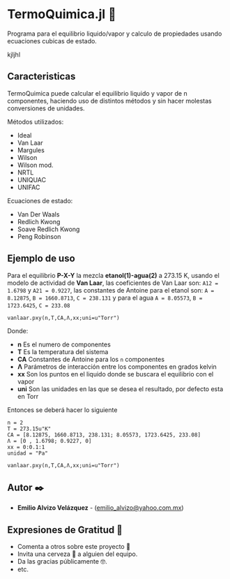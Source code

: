 # TermoQuimica.jl 🧪
Programa para el equilibrio liquido/vapor y calculo de propiedades usando ecuaciones cubicas de estado.

kjljhl

## Caracteristicas
TermoQuimica puede calcular el equilibrio liquido y vapor de n componentes, haciendo uso de distintos métodos y sin hacer molestas conversiones de unidades.

Métodos utilizados:
* Ideal
* Van Laar
* Margules
* Wilson
* Wilson mod.
* NRTL
* UNIQUAC
* UNIFAC

Ecuaciones de estado:
* Van Der Waals
* Redlich Kwong
* Soave Redlich Kwong
* Peng Robinson

## Ejemplo de uso
Para el equilibrio **P-X-Y** la mezcla **etanol(1)-agua(2)** a 273.15 K, usando el modelo de actividad de **Van Laar**, las coeficientes de Van Laar son: `A12 = 1.6798` y `A21 = 0.9227`, las constantes de Antoine para el etanol son: `A = 8.12875`, `B = 1660.8713`, `C = 238.131` y para el agua `A = 8.05573`, `B = 1723.6425`, `C = 233.08`

````
vanlaar.pxy(n,T,CA,Λ,xx;uni=u"Torr")
````
Donde: 
* **n** Es el numero de componentes
* **T** Es la temperatura del sistema
* **CA** Constantes de Antoine para los `n` componentes
* **Λ** Parámetros de interacción entre los componentes en grados kelvin
* **xx** Son los puntos en el liquido donde se buscara el equilibrio con el vapor
* **uni** Son las unidades en las que se desea el resultado, por defecto esta en Torr

Entonces se deberá hacer lo siguiente
````
n = 2
T = 273.15u"K"
CA = [8.12875, 1660.8713, 238.131; 8.05573, 1723.6425, 233.08]
Λ = [0 , 1.6798; 0.9227, 0]
xx = 0:0.1:1
unidad = "Pa"

vanlaar.pxy(n,T,CA,Λ,xx;uni=u"Torr")
````

## Autor ✒️

* **Emilio Alvizo Velázquez** - (emilio_alvizo@yahoo.com.mx)

## Expresiones de Gratitud 🎁

* Comenta a otros sobre este proyecto 📢
* Invita una cerveza 🍺 a alguien del equipo. 
* Da las gracias públicamente 🤓.
* etc.